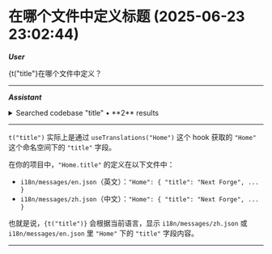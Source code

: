 <!-- Generated by SpecStory -->

# 在哪个文件中定义标题 (2025-06-23 23:02:44)

_**User**_

{t("title"}在哪个文件中定义？

---

_**Assistant**_

<details>
            <summary>Searched codebase "title" • **2** results</summary>
        
| File | Lines |
|------|-------|
| `i18n/messages/en.json` | L1-49 |
| `i18n/messages/zh.json` | L1-49 |

</details>

---

`t("title")` 实际上是通过 `useTranslations("Home")` 这个 hook 获取的 `"Home"` 这个命名空间下的 `"title"` 字段。

在你的项目中，`"Home.title"` 的定义在以下文件中：

- `i18n/messages/en.json`（英文）：`"Home": { "title": "Next Forge", ... }`
- `i18n/messages/zh.json`（中文）：`"Home": { "title": "Next Forge", ... }`

也就是说，`{t("title")}` 会根据当前语言，显示 `i18n/messages/zh.json` 或 `i18n/messages/en.json` 里 `"Home"` 下的 `"title"` 字段内容。

---

